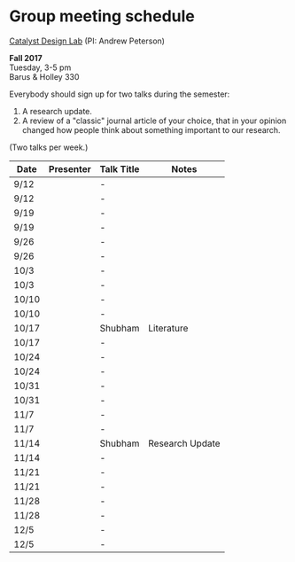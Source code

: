 # Group meeting schedule #
[Catalyst Design Lab](http://brown.edu/go/catalyst) (PI: Andrew Peterson)

**Fall 2017**  
Tuesday, 3-5 pm  
Barus & Holley 330

Everybody should sign up for two talks during the semester:

1. A research update.
2. A review of a "classic" journal article of your choice, that in your opinion changed how people think about something important to our research.

(Two talks per week.)


|   Date     |   Presenter   |   Talk Title                                              |   Notes   |
| ---------- | ------------- | --------------------------------------------------------- | --------- |
| 9/12  |        |   -            |  |
| 9/12  |        |   -            |  |
| 9/19  |        |   -            |  |
| 9/19  |        |   -            |  |
| 9/26  |        |   -            |  |
| 9/26  |        |   -            |  |
| 10/3  |        |   -            |  |
| 10/3  |        |   -            |  |
| 10/10  |        |   -            |  |
| 10/10  |        |   -            |  |
| 10/17  |        | Shubham             | Literature  |
| 10/17  |        |   -            |  |
| 10/24  |        |   -            |  |
| 10/24  |        |   -            |  |
| 10/31  |        |   -            |  |
| 10/31  |        |   -            |  |
| 11/7  |        |   -            |  |
| 11/7  |        |   -            |  |
| 11/14  |        |  Shubham           | Research Update  |
| 11/14  |        |   -            |  |
| 11/21  |        |   -            |  |
| 11/21  |        |   -            |  |
| 11/28  |        |   -            |  |
| 11/28  |        |   -            |  |
| 12/5  |        |   -            |  |
| 12/5  |        |   -            |  |